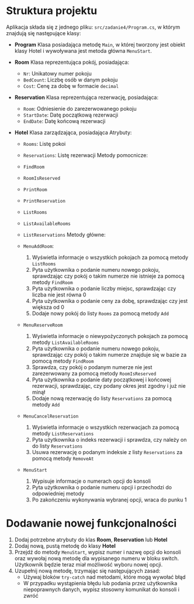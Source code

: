 # Struktura projektu

Aplikacja składa się z jednego pliku: `src/zadanie4/Program.cs`, w którym znajdują się następujące klasy:

- **Program**
  Klasa posiadająca metodę `Main`, w której tworzony jest obiekt klasy Hotel
  i wywoływana jest metoda główna `MenuStart`.

- **Room**
  Klasa reprezentująca pokój, posiadająca:
  - `Nr`: Unikatowy numer pokoju
  - `BedCount`: Liczbę osób w danym pokoju
  - `Cost`: Cenę za dobę w formacie `decimal`

- **Reservation**
  Klasa reprezentująca rezerwację, posiadająca:
  - `Room`: Odniesienie do zarezerwowanego pokoju
  - `StartDate`: Datę początkową rezerwacji
  - `EndDate`: Datę końcową rezerwacji

- **Hotel**
  Klasa zarządzająca, posiadająca
  Atrybuty:
  - `Rooms`: Listę pokoi
  - `Reservations`: Listę rezerwacji
  Metody pomocnicze:
  - `FindRoom`
  - `RoomIsReserved`
  - `PrintRoom`
  - `PrintReservation`
  - `ListRooms`
  - `ListAvailableRooms`
  - `ListReservations`
  Metody główne:
  - `MenuAddRoom`:
    1. Wyświetla informacje o wszystkich pokojach za pomocą metody `ListRooms`
    2. Pyta użytkownika o podanie numeru nowego pokoju, sprawdzając czy pokój o takim numerze nie istnieje
       za pomocą metody `FindRoom`
    3. Pyta użytkownika o podanie liczby miejsc, sprawdzając czy liczba nie jest równa 0
    4. Pyta użytkownika o podanie ceny za dobę, sprawdzając czy jest większa od 0
    5. Dodaje nowy pokój do listy `Rooms` za pomocą metody `Add`

  - `MenuReserveRoom`
    1. Wyświetla informacje o niewypożyczonych pokojach za pomocą metody `ListAvailableRooms`
    2. Pyta użytkownika o podanie numeru nowego pokoju, sprawdzając czy pokój o takim numerze znajduje się w bazie
       za pomocą metody `FindRoom`
    3. Sprawdza, czy pokój o podanym numerze nie jest zarezerwowany za pomocą metody `RoomIsReserved`
    4. Pyta użytkownika o podanie daty początkowej i końcowej rezerwacji, sprawdzając, czy podany okres jest zgodny
       i już nie minął
    5. Dodaje nową rezerwację do listy `Reservations` za pomocą metody `Add`

  - `MenuCancelReservation`
    1. Wyświetla informacje o wszystkich rezerwacjach za pomocą metody `ListReservations`
    2. Pyta użytkownika o indeks rezerwacji i sprawdza, czy należy on do listy `Reservations`
    3. Usuwa rezerwację o podanym indeksie z listy `Reservations` za pomocą metody `RemoveAt`

  - `MenuStart`
    1. Wypisuje informacje o numerach opcji do konsoli
    2. Pyta użytkownika o podanie numeru opcji i przechodzi do odpowiedniej metody
    3. Po zakończeniu wykonywania wybranej opcji, wraca do punku 1

# Dodawanie nowej funkcjonalności

1. Dodaj potrzebne atrybuty do klas **Room**, **Reservation** lub **Hotel**
2. Dodaj nową, pustą metodę do klasy **Hotel**
3. Przejdź do metody `MenuStart`, wypisz numer i nazwę opcji do konsoli
   oraz wywołaj nową metodę dla wypisanego numeru w bloku switch.
   Użytkownik będzie teraz miał możliwość wyboru nowej opcji.
4. Uzupełnij nową metodę, trzymając się następujących zasad:
   - Używaj bloków `try-catch` nad metodami, które mogą wywołać błąd
   - W przypadku wystąpienia błędu lub podania przez użytkownika niepoprawnych danych,
     wypisz stosowny komunikat do konsoli i zwróć